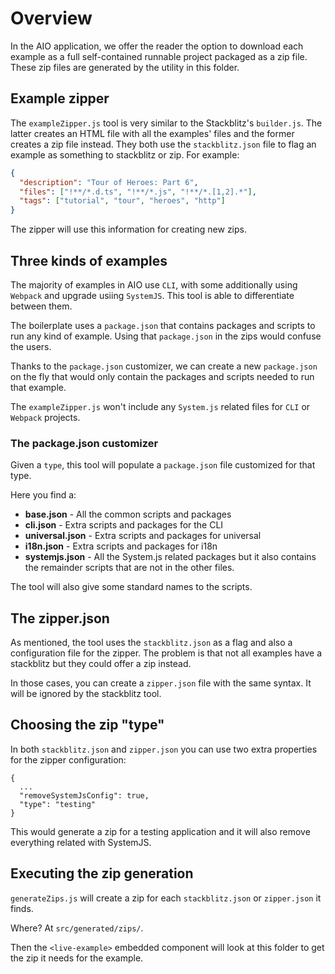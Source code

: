 # Overview

In the AIO application, we offer the reader the option to download each example as a full self-contained
runnable project packaged as a zip file. These zip files are generated by the utility in this folder.

## Example zipper

The `exampleZipper.js` tool is very similar to the Stackblitz's `builder.js`. The latter creates an HTML file
with all the examples' files and the former creates a zip file instead. They both use the `stackblitz.json` file
to flag an example as something to stackblitz or zip. For example:

```json
{
  "description": "Tour of Heroes: Part 6",
  "files": ["!**/*.d.ts", "!**/*.js", "!**/*.[1,2].*"],
  "tags": ["tutorial", "tour", "heroes", "http"]
}
```

The zipper will use this information for creating new zips.

## Three kinds of examples

The majority of examples in AIO use `CLI`, with some additionally using `Webpack` and upgrade usiing `SystemJS`. This
tool is able to differentiate between them.

The boilerplate uses a `package.json` that contains packages and scripts to run any kind of example.
Using that `package.json` in the zips would confuse the users.

Thanks to the `package.json` customizer, we can create a new `package.json` on the fly that would
only contain the packages and scripts needed to run that example.

The `exampleZipper.js` won't include any `System.js` related files for `CLI` or `Webpack` projects.

### The package.json customizer

Given a `type`, this tool will populate a `package.json` file customized for that type.

Here you find a:

- **base.json** - All the common scripts and packages
- **cli.json** - Extra scripts and packages for the CLI
- **universal.json** - Extra scripts and packages for universal
- **i18n.json** - Extra scripts and packages for i18n
- **systemjs.json** - All the System.js related packages but it also contains the remainder scripts
  that are not in the other files.

The tool will also give some standard names to the scripts.

## The zipper.json

As mentioned, the tool uses the `stackblitz.json` as a flag and also a configuration file for the zipper.
The problem is that not all examples have a stackblitz but they could offer a zip instead.

In those cases, you can create a `zipper.json` file with the same syntax. It will be ignored by the
stackblitz tool.

## Choosing the zip "type"

In both `stackblitz.json` and `zipper.json` you can use two extra properties for the zipper configuration:

```
{
  ...
  "removeSystemJsConfig": true,
  "type": "testing"
}
```

This would generate a zip for a testing application and it will also remove everything related with
SystemJS.

## Executing the zip generation

`generateZips.js` will create a zip for each `stackblitz.json` or `zipper.json` it finds.

Where? At `src/generated/zips/`.

Then the `<live-example>` embedded component will look at this folder to get the zip it needs for
the example.
